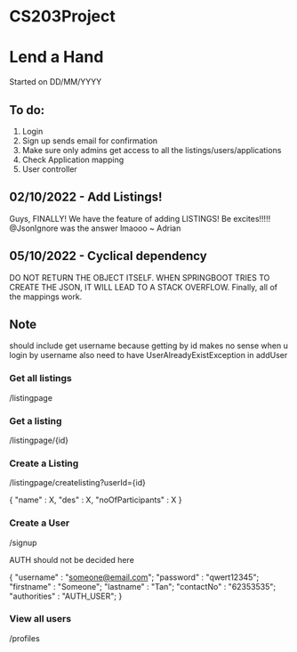 # CS203Project
# Lend a Hand
Started on DD/MM/YYYY
## To do:
1. Login
2. Sign up sends email for confirmation
3. Make sure only admins get access to all the listings/users/applications
4. Check Application mapping 
5. User controller


## 02/10/2022 - Add Listings!
Guys, FINALLY! We have the feature of adding LISTINGS!
Be excites!!!!! @JsonIgnore was the answer lmaooo ~ Adrian

## 05/10/2022 - Cyclical dependency
DO NOT RETURN THE OBJECT ITSELF. WHEN SPRINGBOOT TRIES TO CREATE THE JSON, IT WILL LEAD TO A STACK OVERFLOW.
Finally, all of the mappings work. 

## Note
should include get username because getting by id makes no sense when u login by username
also need to have UserAlreadyExistException in addUser

### Get all listings
/listingpage

### Get a listing
/listingpage/{id}

### Create a Listing 
/listingpage/createlisting?userId={id}

{
"name" : X,
"des" : X,
"noOfParticipants" : X
}

### Create a User
/signup

AUTH should not be decided here

{
 "username" : "someone@email.com";
"password" : "qwert12345";
"firstname" : "Someone";
"lastname" : "Tan";
"contactNo" : "62353535";
"authorities" : "AUTH_USER";
}

### View all users
/profiles


